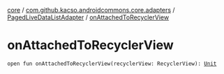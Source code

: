 [core](../../index.md) / [com.github.kacso.androidcommons.core.adapters](../index.md) / [PagedLiveDataListAdapter](index.md) / [onAttachedToRecyclerView](./on-attached-to-recycler-view.md)

# onAttachedToRecyclerView

`open fun onAttachedToRecyclerView(recyclerView: RecyclerView): `[`Unit`](https://kotlinlang.org/api/latest/jvm/stdlib/kotlin/-unit/index.html)